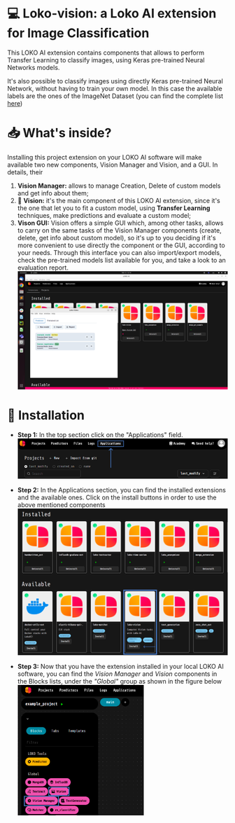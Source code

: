 # :computer: Loko-vision: a Loko AI  extension for Image Classification



This LOKO AI extension contains components that allows to perform Transfer Learning to classify images, using Keras pre-trained Neural Networks models. 


It's also possible to classify images using directly Keras pre-trained Neural Network, without having to train your own model. In this case the available labels are the ones of the ImageNet Dataset (you can find the complete list [here](https://gist.github.com/yrevar/942d3a0ac09ec9e5eb3a)) 


# :inbox_tray: What's inside?

Installing this project extension on your LOKO AI software will make available two new components, Vision Manager and Vision, and a GUI. In details, their 

1. **Vision Manager:** allows to manage Creation, Delete of custom models and get info about them;
2. :crystal_ball: **Vision:** it's the main component of this LOKO AI extension, since it's the one that let you to fit a custom model, using **Transfer Learning** techniques, make predictions and evaluate a custom model;
3. **Vison GUI:** Vision offers a simple GUI which, among other tasks, allows to carry on the same tasks of the Vision Manager components (create, delete, get info about custom model), so it's up to you deciding if it's more convenient to use directly the component or the GUI, according to your needs. Through this interface you can also import/export models, check the pre-trained models list available for you, and take a look to an evaluation report.![Screenshot of the GUI](resources/vision_gui_img.png)


# :electric_plug: Installation

- **Step 1:** In the top section click on the "Applications" field. ![application section](resources/applications_section.png)

- **Step 2:** In the Applications section, you can find the installed extensions and the available ones. Click on the install buttons in order to use the above mentioned components
![](resources/applications_screen.png)

- **Step 3:** Now that you have the extension installed in your local LOKO AI software, you can find the _Vision Manager_ and _Vision_ components in the Blocks lists, under the _"Global"_ group as shown in the figure below <img src="resources/global_extensions.png" alt="Global extensions" width="60%" height="40%" title="Global extensions" />

[comment]: <> (![]&#40;resources/global_extensions.png&#41;)
